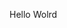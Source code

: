 Hello Wolrd










































































































































































































































































































































































































































































































































































































































































































































































































































































































































































































































































































































































































































































































































































































































































































































































































































































































































































































































































































































































































































































































































































































































































































































































































































































































































































































































































































































































































































































































































































































































































































































































































































































































































































































































































































































































































































































































































































































































































































































































































































































































































































































































































































































































































































































































































































































































































































































































































